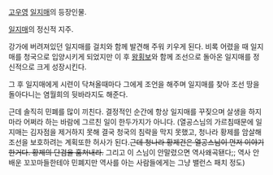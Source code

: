 [고우영](%EA%B3%A0%EC%9A%B0%EC%98%81.md)
[일지매](%EC%9D%BC%EC%A7%80%EB%A7%A4.md)의 등장인물.

[일지매](%EC%9D%BC%EC%A7%80%EB%A7%A4.md)의 정신적 지주.

강가에 버려져있던 일지매를 걸치와 함께 발견해 주워 키우게 된다. 비록 어렸을 때 일지매를 청국으로 입양시키게 되었지만 이 후
[왕횡보](%EC%99%95%ED%9A%A1%EB%B3%B4.md)와 함께 조선으로 돌아온 일지매를 정신적으로 크게 성장시킨다.

그 후 일지매에게 시련이 닥쳐올때마다 그에게 조언을 해주며 일지매를 찾아 조선 땅을 돌아다니는 염월희의 뒷바라지도 해준다.

근데 솔직히 민폐를 많이 끼친다. 결정적인 순간에 항상 일지매를 꾸짖으며 살생을 하지마라 어쩌라 하는 바람에 그르친 일이 한두가지가 아니다.
(열공스님의 가르침때문에 일지매는 김자점을 제거하지 못해 결국 청국의 침략을 막지 못했고, 청나라 황제를 암살해 조선을 보호하려는 계획또한
허사가 된다.<del>근데 청나라 황제건은 열공스님이 먼저 이야기한거다. 황제의 단검을 훔쳐내라.</del> 그리고 이 스님이 안말렸으면
역사왜곡됀다;; 역사 안배운 꼬꼬마들한테야 민폐지만 역사를 아는 사람들에게는 그냥 밸런스 패치 정도)

